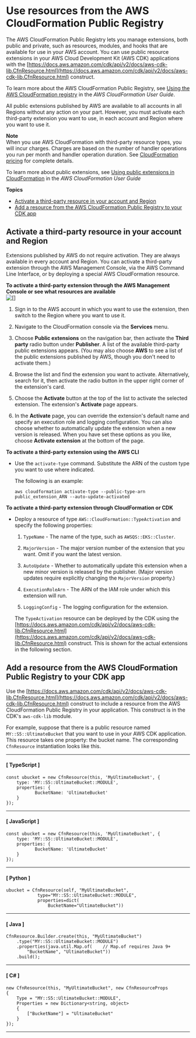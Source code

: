 # Use resources from the AWS CloudFormation Public Registry<a name="use_cfn_public_registry"></a>

The AWS CloudFormation Public Registry lets you manage extensions, both public and private, such as resources, modules, and hooks that are available for use in your AWS account\. You can use public resource extensions in your AWS Cloud Development Kit \(AWS CDK\) applications with the [https://docs.aws.amazon.com/cdk/api/v2/docs/aws-cdk-lib.CfnResource.html](https://docs.aws.amazon.com/cdk/api/v2/docs/aws-cdk-lib.CfnResource.html) construct\. 

To learn more about the AWS CloudFormation Public Registry, see [Using the AWS CloudFormation registry](https://docs.aws.amazon.com/AWSCloudFormation/latest/UserGuide/registry.html) in the *AWS CloudFormation User Guide*\.

All public extensions published by AWS are available to all accounts in all Regions without any action on your part\. However, you must activate each third\-party extension you want to use, in each account and Region where you want to use it\. 

**Note**  
When you use AWS CloudFormation with third\-party resource types, you will incur charges\. Charges are based on the number of handler operations you run per month and handler operation duration\. See [CloudFormation pricing](https://aws.amazon.com/cloudformation/pricing/) for complete details\.

To learn more about public extensions, see [Using public extensions in CloudFormation](https://docs.aws.amazon.com/AWSCloudFormation/latest/UserGuide/registry-public.html) in the *AWS CloudFormation User Guide*

**Topics**
+ [Activate a third\-party resource in your account and Region](#use_cfn_public_registry_activate)
+ [Add a resource from the AWS CloudFormation Public Registry to your CDK app](#use_cfn_public_registry_add)

## Activate a third\-party resource in your account and Region<a name="use_cfn_public_registry_activate"></a>

Extensions published by AWS do not require activation\. They are always available in every account and Region\. You can activate a third\-party extension through the AWS Management Console, via the AWS Command Line Interface, or by deploying a special AWS CloudFormation resource\.

**To activate a third\-party extension through the AWS Management Console or see what resources are available**  
![\[\]](http://docs.aws.amazon.com/cdk/v2/guide/images/activate-cfn-extension.png)

1. Sign in to the AWS account in which you want to use the extension, then switch to the Region where you want to use it\.

1. Navigate to the CloudFormation console via the **Services** menu\.

1. Choose **Public extensions** on the navigation bar, then activate the **Third party** radio button under **Publisher**\. A list of the available third\-party public extensions appears\. \(You may also choose **AWS** to see a list of the public extensions published by AWS, though you don't need to activate them\.\)

1. Browse the list and find the extension you want to activate\. Alternatively, search for it, then activate the radio button in the upper right corner of the extension's card\.

1. Choose the **Activate** button at the top of the list to activate the selected extension\. The extension's **Activate** page appears\.

1. In the **Activate** page, you can override the extension's default name and specify an execution role and logging configuration\. You can also choose whether to automatically update the extension when a new version is released\. When you have set these options as you like, choose **Activate extension** at the bottom of the page\.

**To activate a third\-party extension using the AWS CLI**
+ Use the `activate-type` command\. Substitute the ARN of the custom type you want to use where indicated\.

  The following is an example:

  ```
  aws cloudformation activate-type --public-type-arn public_extension_ARN --auto-update-activated
  ```

**To activate a third\-party extension through CloudFormation or CDK**
+ Deploy a resource of type `AWS::CloudFormation::TypeActivation` and specify the following properties:

  1. `TypeName` \- The name of the type, such as `AWSQS::EKS::Cluster`\.

  1. `MajorVersion` \- The major version number of the extension that you want\. Omit if you want the latest version\.

  1. `AutoUpdate` \- Whether to automatically update this extension when a new minor version is released by the publisher\. \(Major version updates require explicitly changing the `MajorVersion` property\.\)

  1. `ExecutionRoleArn` \- The ARN of the IAM role under which this extension will run\.

  1. `LoggingConfig` \- The logging configuration for the extension\.

  The `TypeActivation` resource can be deployed by the CDK using the [https://docs.aws.amazon.com/cdk/api/v2/docs/aws-cdk-lib.CfnResource.html](https://docs.aws.amazon.com/cdk/api/v2/docs/aws-cdk-lib.CfnResource.html) construct\. This is shown for the actual extensions in the following section\.

## Add a resource from the AWS CloudFormation Public Registry to your CDK app<a name="use_cfn_public_registry_add"></a>

 Use the [https://docs.aws.amazon.com/cdk/api/v2/docs/aws-cdk-lib.CfnResource.html](https://docs.aws.amazon.com/cdk/api/v2/docs/aws-cdk-lib.CfnResource.html) construct to include a resource from the AWS CloudFormation Public Registry in your application\. This construct is in the CDK's `aws-cdk-lib` module\. 

For example, suppose that there is a public resource named `MY::S5::UltimateBucket` that you want to use in your AWS CDK application\. This resource takes one property: the bucket name\. The corresponding `CfnResource` instantiation looks like this\.

------
#### [ TypeScript ]

```
const ubucket = new CfnResource(this, 'MyUltimateBucket', {
    type: 'MY::S5::UltimateBucket::MODULE',
    properties: {
           BucketName: 'UltimateBucket'
    }
});
```

------
#### [ JavaScript ]

```
const ubucket = new CfnResource(this, 'MyUltimateBucket', {
    type: 'MY::S5::UltimateBucket::MODULE',
    properties: {
           BucketName: 'UltimateBucket'
    }
});
```

------
#### [ Python ]

```
ubucket = CfnResource(self, "MyUltimateBucket",
            type="MY::S5::UltimateBucket::MODULE",
            properties=dict(
                BucketName="UltimateBucket"))
```

------
#### [ Java ]

```
CfnResource.Builder.create(this, "MyUltimateBucket")
	.type("MY::S5::UltimateBucket::MODULE")
	.properties(java.util.Map.of(    // Map.of requires Java 9+
	    "BucketName", "UltimateBucket"))
	.build();
```

------
#### [ C\# ]

```
new CfnResource(this, "MyUltimateBucket", new CfnResourceProps
{
    Type = "MY::S5::UltimateBucket::MODULE",
    Properties = new Dictionary<string, object>
    {
        ["BucketName"] = "UltimateBucket"
    }
});
```

------